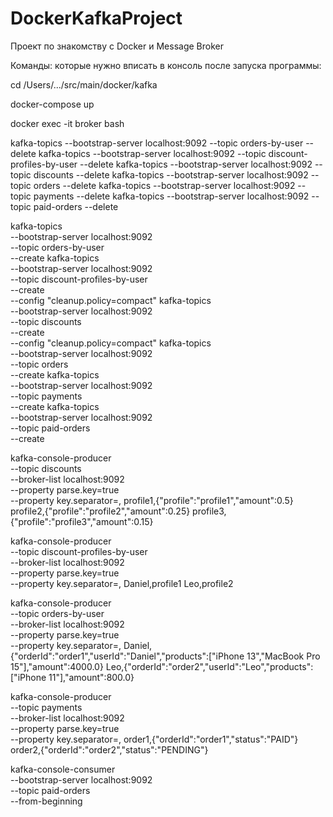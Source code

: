# DockerKafkaProject
Проект по знакомству с Docker и Message Broker

Команды: которые нужно вписать в консоль после запуска программы:

cd /Users/.../src/main/docker/kafka

docker-compose up

docker exec -it broker bash

kafka-topics --bootstrap-server localhost:9092 --topic orders-by-user --delete
kafka-topics --bootstrap-server localhost:9092 --topic discount-profiles-by-user --delete
kafka-topics --bootstrap-server localhost:9092 --topic discounts --delete
kafka-topics --bootstrap-server localhost:9092 --topic orders --delete
kafka-topics --bootstrap-server localhost:9092 --topic payments --delete
kafka-topics --bootstrap-server localhost:9092 --topic paid-orders --delete


kafka-topics \
  --bootstrap-server localhost:9092 \
  --topic orders-by-user \
  --create
kafka-topics \
  --bootstrap-server localhost:9092 \
  --topic discount-profiles-by-user \
  --create \
  --config "cleanup.policy=compact"
kafka-topics \
  --bootstrap-server localhost:9092 \
  --topic discounts \
  --create \
  --config "cleanup.policy=compact"
kafka-topics \
  --bootstrap-server localhost:9092 \
  --topic orders \
  --create
kafka-topics \
  --bootstrap-server localhost:9092 \
  --topic payments \
  --create
kafka-topics \
  --bootstrap-server localhost:9092 \
  --topic paid-orders \
  --create

kafka-console-producer \
   --topic discounts \
   --broker-list localhost:9092 \
   --property parse.key=true \
   --property key.separator=,
profile1,{"profile":"profile1","amount":0.5}
profile2,{"profile":"profile2","amount":0.25}
profile3,{"profile":"profile3","amount":0.15}

kafka-console-producer \
   --topic discount-profiles-by-user \
   --broker-list localhost:9092 \
   --property parse.key=true \
   --property key.separator=,
Daniel,profile1
Leo,profile2

kafka-console-producer \
   --topic orders-by-user \
   --broker-list localhost:9092 \
   --property parse.key=true \
   --property key.separator=,
Daniel,{"orderId":"order1","userId":"Daniel","products":["iPhone 13","MacBook Pro 15"],"amount":4000.0}
Leo,{"orderId":"order2","userId":"Leo","products":["iPhone 11"],"amount":800.0}

kafka-console-producer \
   --topic payments \
   --broker-list localhost:9092 \
   --property parse.key=true \
   --property key.separator=,
order1,{"orderId":"order1","status":"PAID"}
order2,{"orderId":"order2","status":"PENDING"}

kafka-console-consumer \
    --bootstrap-server localhost:9092 \
    --topic paid-orders \
    --from-beginning

